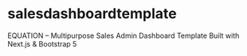# salesdashboardtemplate
EQUATION – Multipurpose Sales Admin Dashboard Template Built with Next.js &amp; Bootstrap 5
